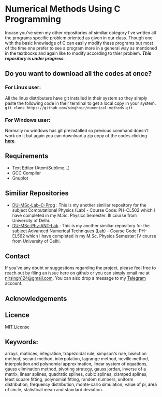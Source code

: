 # Numerical Methods Using C Programming

Incase you've seen my other repositories of similiar category I've written all the programs specific problem oriented as given in our class. Though one with the basic knowledge of C can easily modify these programs but most of the time one prefer to see a program more in a general way as mentioned in the textbooks and again like to modify according to thier problem.
***This repository is under progress.***

## Do you want to download all the codes at once?
### For Linux user:
All the linux distributers have git installed in their system so they simply paste the following code in their terminal to get a local copy in your system.  
`git clone https://github.com/singhnir/numerical-methods.git`
### For Windows user:
Normally no windows has git preinstalled so previous command doesn't work on it but again you can download a zip copy of the codes clicking [**here**](https://github.com/singhnir/numerical-methods/archive/refs/heads/main.zip).

## Requirements
* Text Editor (Atom/Sublime...)
* GCC Compiler
* Gnuplot

## Similiar Repositories
* [DU-MSc-Lab-C-Prog](https://github.com/singhnir/DU-MSc-Lab-C-Prog) : This is my another similiar repository for the subject Computational Physics (Lab) - Course Code: PH-CL502 which I have completed in my M.Sc. Physics Semester: III course from University of Delhi.
* [DU-MSc-Phy-ANT-Lab](https://github.com/singhnir/DU-MSc-Phy-ANT-Lab) : This is my another similiar repository for the subject Advanced Numerical Techniques (Lab) - Course Code: PH-EL562 which I have completed in my M.Sc. Physics Semester: IV course from University of Delhi.

## Contact
If you've any doubt or suggestions regarding the project, please feel free to reach out by filing an issue here on github or you can simply email me at [nirsingh124@gmail.com](mailto:nirsingh124@gmail.com). You can also drop a message to my [Telegram](https://t.me/singhnir) account.

## Acknowledgements

## Licence
[MIT License](LICENSE)

## Keywords:
arrays, matrices, integration, trapezoidal rule, simpson's rule, bisection method, secant method, interpolation, lagrange method, neville method, interpolation and polynomial approximation, linear system of equations, gauss elimination method, pivoting strategy, gauss jordan, inverse of a matrix, linear splines, quadratic splines, cubic splines, clamped splines, least square fitting, polynomial fitting, random numbers, uniform distribution, frequency distribution, monte-carlo simulation, value of pi, area of circle, statistical mean and standard deviation.
